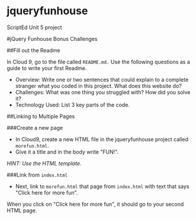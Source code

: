 # jqueryfunhouse
ScriptEd Unit 5 project

#jQuery Funhouse Bonus Challenges

##Fill out the Readme

In Cloud 9, go to the file called `README.md.` Use the following questions as a guide to write your first Readme.

* Overview: Write one or two sentences that could explain to a complete stranger what you coded in this project. What does this website do?
* Challenges: What was one thing you struggled with? How did you solve it?
* Technology Used: List 3 key parts of the code. 

##Linking to Multiple Pages

###Create a new page
* In Cloud9, create a new HTML file in the jqueryfunhouse project called `morefun.html`. 
* Give it a title and in the body write "FUN!".

*HINT: Use the HTML template.*

###Link from `index.html`
* Next, link to `morefun.html` that page from `index.html` with text that says "Click here for more fun". 

When you click on "Click here for more fun", it should go to your second HTML page.

